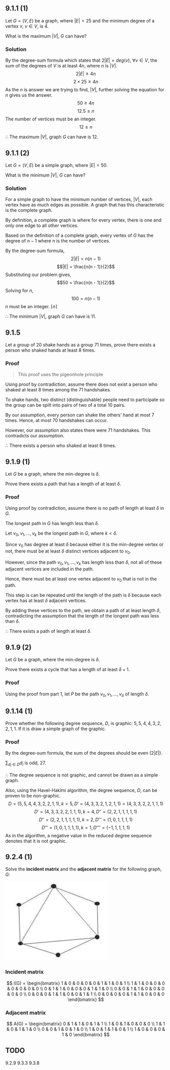 ## 9.1.1 (1)
Let $G = (V, E)$ be a graph, where $|E| = 25$ and the minimum degree of a vertex $v$, $v \in V$, is $4$.

What is the maximum $|V|$, $G$ can have?

### Solution
By the degree-sum formula which states that $2|E| = deg(v)$, $\forall v \in V$, the sum of the degrees of $V$ is at least $4n$, where $n$ is $|V|$.
$$2|E| \geq 4n$$
$$2\times25 \geq 4n$$
As the $n$ is answer we are trying to find, $|V|$, further solving the equation for $n$ gives us the answer.
$$50 \geq 4n$$
$$12.5 \geq n$$
The number of vertices must be an integer.
$$12 \geq n$$

$\therefore$ The maximum $|V|$, graph $G$ can have is $12$.

## 9.1.1 (2)
Let $G = (V, E)$ be a simple graph, where $|E| = 50$.

What is the minimum $|V|$, $G$ can have?

### Solution
For a simple graph to have the minimum number of vertices, $|V|$, each vertex have as much edges as possible. A graph that has this characteristic is the complete graph.

By definition, a complete graph is where for every vertex, there is one and only one edge to all other vertices.

Based on the definition of a complete graph, every vertex of $G$ has the degree of $n - 1$ where $n$ is the number of vertices.

By the degree-sum formula,
$$2|E| = n(n - 1)$$
$$|E| = \frac{n(n - 1)}{2}$$
Substituting our problem gives,
$$50 = \frac{n(n - 1)}{2}$$
Solving for $n$,
$$100 = n(n - 1)$$
$n$ must be an integer. $\lceil n \rceil$

$\therefore$ The minimum $|V|$, graph $G$ can have is $11$.

## 9.1.5
Let a group of $20$ shake hands as a group $71$ times, prove there exists a person who shaked hands at least $8$ times.

### Proof
> This proof uses the pigeonhole principle

Using proof by contradiction, assume there does not exist a person who shaked at least $8$ times among the $71$ handshakes.

To shake hands, two distinct (distinguishable) people need to participate so the group can be spilt into pairs of two of a total $10$ pairs.

By our assumption, every person can shake the others' hand at most $7$ times. Hence, at most $70$ handshakes can occur.

However, our assumption also states there were $71$ handshakes. This contradicts our assumption.

$\therefore$ There exists a person who shaked at least $8$ times.

## 9.1.9 (1)
Let $G$ be a graph, where the min-degree is $\delta$.

Prove there exists a path that has a length of at least $\delta$.

### Proof
Using proof by contradiction, assume there is no path of length at least $\delta$ in $G$.

The longest path in $G$ has length less than $\delta$.

Let $v_0, v_1, \ldots, v_k$ be the longest path in $G$, where $k < \delta$.

Since $v_0$ has degree at least $\delta$ because either it is the min-degree vertex or not, there must be at least $\delta$ distinct vertices adjacent to $v_0$.

However, since the path $v_0, v_1, \ldots, v_k$ has length less than $\delta$, not all of these adjacent vertices are included in the path.

Hence, there must be at least one vertex adjacent to $v_0$ that is not in the path.

This step is can be repeated until the length of the path is $\delta$ because each vertex has at least $\delta$ adjacent vertices.

By adding these vertices to the path, we obtain a path of at least length $\delta$, contradicting the assumption that the length of the longest path was less than $\delta$.

$\therefore$ There exists a path of length at least $\delta$.

## 9.1.9 (2)
Let $G$ be a graph, where the min-degree is $\delta$.

Prove there exists a cycle that has a length of at least $\delta + 1$.

### Proof
Using the proof from part 1, let $P$ be the path $v_0, v_1, \ldots, v_\delta$ of length $\delta$.

## 9.1.14 (1)
Prove whether the following degree sequence, $D$, is graphic: $5, 5, 4, 4, 3, 2, 2, 1, 1$. If it is draw a simple graph of the graphic.

### Proof
By the degree-sum formula, the sum of the degrees should be even ($2|E|$).

$\sum_{d_i \in D} d_i$ is odd, $27$.

$\therefore$ The degree sequence is not graphic, and cannot be drawn as a simple graph.

Also, using the Havel-Hakimi algorithm, the degree sequence, $D$, can be proven to be non-graphic.
$$D = (5, 5, 4, 4, 3, 2, 2, 1, 1), k = 5, D\prime = (4, 3, 3, 2, 1, 2, 1, 1) = (4, 3, 3, 2, 2, 1, 1, 1)$$
$$D\prime = (4, 3, 3, 2, 2, 1, 1, 1), k = 4, D\prime\prime = (2, 2, 1, 1, 1, 1, 1)$$
$$D\prime\prime = (2, 2, 1, 1, 1, 1, 1), k = 2, D\prime\prime\prime = (1, 0, 1, 1, 1, 1)$$
$$D\prime\prime\prime = (1, 0, 1, 1, 1, 1), k = 1, D\prime\prime\prime\prime = (-1, 1, 1, 1, 1)$$
As in the algorithm, a negative value in the reduced degree sequence denotes that it is not graphic.

## 9.2.4 (1)
Solve the **incident matrix** and the **adjacent matrix** for the following graph, $G$:

![graph-9_2_4](https://github.com/young170/Graph_Theory/blob/main/assets/images/graph-9_2_4.png)

### Incident matrix
$$
I(G) = 
\begin{bmatrix}
1 & 0 & 0 & 0 & 0 & 1 & 1 & 0 & 1 \\
1 & 1 & 0 & 0 & 0 & 0 & 0 & 0 & 0 \\
0 & 1 & 1 & 0 & 0 & 0 & 1 & 1 & 0 \\
0 & 0 & 1 & 1 & 0 & 0 & 0 & 0 & 0 \\
0 & 0 & 0 & 1 & 1 & 0 & 0 & 1 & 1 \\
0 & 0 & 0 & 0 & 1 & 1 & 0 & 0 & 0
\end{bmatrix}
$$

### Adjacent matrix
$$
A(G) = 
\begin{bmatrix}
0 & 1 & 1 & 0 & 1 & 1 \\
1 & 0 & 1 & 0 & 0 & 0 \\
1 & 1 & 0 & 1 & 1 & 0 \\
0 & 0 & 1 & 0 & 1 & 0 \\
1 & 0 & 1 & 1 & 0 & 1 \\
1 & 0 & 0 & 0 & 1 & 0
\end{bmatrix}
$$

## TODO
9.2.9
9.3.3
9.3.8
